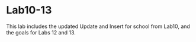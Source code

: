 # Lab10-13
This lab includes the updated Update and Insert for school from Lab10, and the goals for Labs 12 and 13.
